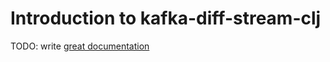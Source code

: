 # Introduction to kafka-diff-stream-clj

TODO: write [great documentation](http://jacobian.org/writing/what-to-write/)
